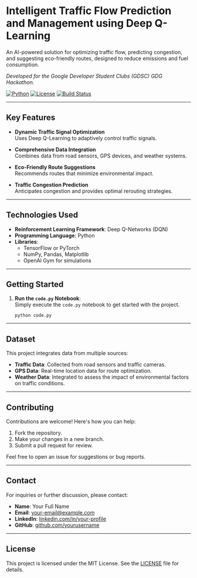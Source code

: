 # Intelligent Traffic Flow Prediction and Management using Deep Q-Learning

An AI-powered solution for optimizing traffic flow, predicting congestion, and suggesting eco-friendly routes, designed to reduce emissions and fuel consumption.

*Developed for the Google Developer Student Clubs (GDSC) GDG Hackathon.*

[![Python](https://img.shields.io/badge/Python-3.x-blue)](https://www.python.org/)
[![License](https://img.shields.io/badge/License-MIT-green)](LICENSE)
[![Build Status](https://img.shields.io/badge/Build-Passing-brightgreen)]()

---

## Key Features

- **Dynamic Traffic Signal Optimization**  
  Uses Deep Q-Learning to adaptively control traffic signals.

- **Comprehensive Data Integration**  
  Combines data from road sensors, GPS devices, and weather systems.

- **Eco-Friendly Route Suggestions**  
  Recommends routes that minimize environmental impact.

- **Traffic Congestion Prediction**  
  Anticipates congestion and provides optimal rerouting strategies.

---

## Technologies Used

- **Reinforcement Learning Framework**: Deep Q-Networks (DQN)
- **Programming Language**: Python
- **Libraries**: 
  - TensorFlow or PyTorch
  - NumPy, Pandas, Matplotlib
  - OpenAI Gym for simulations

---

## Getting Started

1. **Run the `code.py` Notebook**:  
   Simply execute the `code.py` notebook to get started with the project.  

   
   ```python code.py```
---

## Dataset

This project integrates data from multiple sources:

- **Traffic Data**: Collected from road sensors and traffic cameras.  
- **GPS Data**: Real-time location data for route optimization.  
- **Weather Data**: Integrated to assess the impact of environmental factors on traffic conditions.

---

## Contributing

Contributions are welcome! Here's how you can help:

1. Fork the repository.  
2. Make your changes in a new branch.  
3. Submit a pull request for review.

Feel free to open an issue for suggestions or bug reports.

---

## Contact

For inquiries or further discussion, please contact:

- **Name**: Your Full Name  
- **Email**: [your-email@example.com](mailto:your-email@example.com)  
- **LinkedIn**: [linkedin.com/in/your-profile](https://linkedin.com/in/your-profile)  
- **GitHub**: [github.com/yourusername](https://github.com/yourusername)

---

## License

This project is licensed under the MIT License. See the [LICENSE](LICENSE) file for details.

